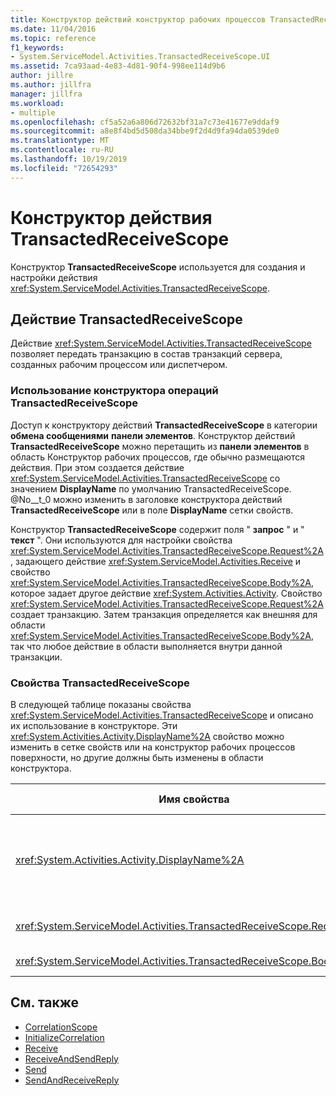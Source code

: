 ```yaml
---
title: Конструктор действий конструктор рабочих процессов TransactedReceiveScope
ms.date: 11/04/2016
ms.topic: reference
f1_keywords:
- System.ServiceModel.Activities.TransactedReceiveScope.UI
ms.assetid: 7ca93aad-4e83-4d81-90f4-998ee114d9b6
author: jillre
ms.author: jillfra
manager: jillfra
ms.workload:
- multiple
ms.openlocfilehash: cf5a52a6a806d72632bf31a7c73e41677e9ddaf9
ms.sourcegitcommit: a8e8f4bd5d508da34bbe9f2d4d9fa94da0539de0
ms.translationtype: MT
ms.contentlocale: ru-RU
ms.lasthandoff: 10/19/2019
ms.locfileid: "72654293"
---
```

# <a name="transactedreceivescope-activity-designer"></a>Конструктор действия TransactedReceiveScope

Конструктор **TransactedReceiveScope** используется для создания и настройки действия <xref:System.ServiceModel.Activities.TransactedReceiveScope>.

## <a name="the-transactedreceivescope-activity"></a>Действие TransactedReceiveScope

Действие <xref:System.ServiceModel.Activities.TransactedReceiveScope> позволяет передать транзакцию в состав транзакций сервера, созданных рабочим процессом или диспетчером.

### <a name="using-the-transactedreceivescope-activity-designer"></a>Использование конструктора операций TransactedReceiveScope

Доступ к конструктору действий **TransactedReceiveScope** в категории **обмена сообщениями** **панели элементов**. Конструктор действий **TransactedReceiveScope** можно перетащить из **панели элементов** в область Конструктор рабочих процессов, где обычно размещаются действия. При этом создается действие <xref:System.ServiceModel.Activities.TransactedReceiveScope> со значением **DisplayName** по умолчанию TransactedReceiveScope. @No__t_0 можно изменить в заголовке конструктора действий **TransactedReceiveScope** или в поле **DisplayName** сетки свойств.

Конструктор **TransactedReceiveScope** содержит поля " **запрос** " и " **текст** ". Они используются для настройки свойства <xref:System.ServiceModel.Activities.TransactedReceiveScope.Request%2A>, задающего действие <xref:System.ServiceModel.Activities.Receive> и свойство <xref:System.ServiceModel.Activities.TransactedReceiveScope.Body%2A>, которое задает другое действие <xref:System.Activities.Activity>. Свойство <xref:System.ServiceModel.Activities.TransactedReceiveScope.Request%2A> создает транзакцию. Затем транзакция определяется как внешняя для области <xref:System.ServiceModel.Activities.TransactedReceiveScope.Body%2A>, так что любое действие в области выполняется внутри данной транзакции.

### <a name="the-transactedreceivescope-properties"></a>Свойства TransactedReceiveScope

В следующей таблице показаны свойства <xref:System.ServiceModel.Activities.TransactedReceiveScope> и описано их использование в конструкторе. Эти <xref:System.Activities.Activity.DisplayName%2A> свойство можно изменить в сетке свойств или на конструктор рабочих процессов поверхности, но другие должны быть изменены в области конструктора.

|Имя свойства|Обязательное значение|Использование|
|-|--------------|-|
|<xref:System.Activities.Activity.DisplayName%2A>|False|Необязательное понятное имя действия <xref:System.ServiceModel.Activities.TransactedReceiveScope>. Значение по умолчанию - TransactedReceiveScope.<br /><br /> Для имени <xref:System.Activities.Activity.DisplayName%2A> нет жестких требований, однако лучше всего использовать отображаемое имя.|
|<xref:System.ServiceModel.Activities.TransactedReceiveScope.Request%2A>|True|Удаляет <xref:System.ServiceModel.Activities.Receive> действие в блоке **запроса** на поверхности конструктора операций.|
|<xref:System.ServiceModel.Activities.TransactedReceiveScope.Body%2A>|False|Удаляет <xref:System.Activities.Activity> в блоке **текста** в области конструктора действий.|

## <a name="see-also"></a>См. также

- [CorrelationScope](../workflow-designer/correlationscope-activity-designer.md)
- [InitializeCorrelation](../workflow-designer/initializecorrelation-activity-designer.md)
- [Receive](../workflow-designer/receive-activity-designer.md)
- [ReceiveAndSendReply](../workflow-designer/receiveandsendreply-template-designer.md)
- [Send](../workflow-designer/send-activity-designer.md)
- [SendAndReceiveReply](../workflow-designer/sendandreceivereply-template-designer.md)